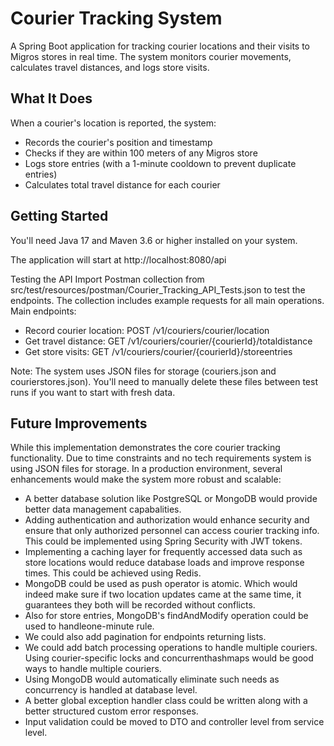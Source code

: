 # Courier Tracking System

A Spring Boot application for tracking courier locations and their visits to Migros stores in real time. The system monitors courier movements, calculates travel distances, and logs store visits.

## What It Does

When a courier's location is reported, the system:
- Records the courier's position and timestamp
- Checks if they are within 100 meters of any Migros store
- Logs store entries (with a 1-minute cooldown to prevent duplicate entries)
- Calculates total travel distance for each courier

## Getting Started

You'll need Java 17 and Maven 3.6 or higher installed on your system.

The application will start at http://localhost:8080/api

Testing the API
Import Postman collection from src/test/resources/postman/Courier_Tracking_API_Tests.json to test the endpoints. The collection includes example requests for all main operations.
Main endpoints:

- Record courier location: POST /v1/couriers/courier/location
- Get travel distance: GET /v1/couriers/courier/{courierId}/totaldistance
- Get store visits: GET /v1/couriers/courier/{courierId}/storeentries

Note: The system uses JSON files for storage (couriers.json and courierstores.json). You'll need to manually delete these files between test runs if you want to start with fresh data.

## Future Improvements

While this implementation demonstrates the core courier tracking functionality. Due to time constraints and no tech requirements system is using JSON files for storage. In a production environment, several enhancements would make the system more robust and scalable:
- A better database solution like PostgreSQL or MongoDB would provide better data management capabalities.
- Adding authentication and authorization would enhance security and ensure that only authorized personnel can access courier tracking info. This could be implemented using Spring Security with JWT tokens.
- Implementing a caching layer for frequently accessed data such as store locations would reduce database loads and improve response times. This could be achieved using Redis.
- MongoDB could be used as push operator is atomic. Which would indeed make sure if two location updates came at the same time, it guarantees they both will be recorded without conflicts.
- Also for store entries, MongoDB's findAndModify operation could be used to handleone-minute rule.
- We could also add pagination for endpoints returning lists.
- We could add batch processing operations to handle multiple couriers. Using courier-specific locks and concurrenthashmaps would be good ways to handle multiple couriers.
- Using MongoDB would automatically eliminate such needs as concurrency is handled at database level.
- A better global exception handler class could be written along with a better structured custom error responses.
- Input validation could be moved to DTO and controller level from service level.
